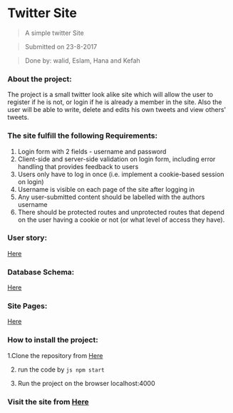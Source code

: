 # Twitter Site

> A simple twitter Site

>Submitted on 23-8-2017

>Done by: walid, Eslam, Hana and Kefah

### About the project:
The project is a small twitter look alike site which will allow the user to register if he is not, or login if he is already a member in the site.
Also the user will be able to write, delete and edits his own tweets and view others' tweets.

### The site fulfill the following Requirements:

 1. Login form with 2 fields - username and password
 2. Client-side and server-side validation on login form, including error handling that provides feedback to users
 3. Users only have to log in once (i.e. implement a cookie-based session on login)
 4. Username is visible on each page of the site after logging in
 5. Any user-submitted content should be labelled with the authors username
 6. There should be protected routes and unprotected routes that depend on the user having a cookie or not (or what level of access they have).

### User story:
[Here](https://github.com/FACG2/twitter/blob/master/documentation/user_stories.md)

### Database Schema:
[Here](https://github.com/FACG2/twitter/blob/master/documentation/database_schema.md)

### Site Pages:
[Here](https://github.com/FACG2/twitter/blob/master/documentation/user_interfaces.md)


 ### How to install the project:

 1.Clone the repository from [Here](https://github.com/FACG2/twitter)

 2. run the code by ```js npm start ```

 3. Run the project on the browser localhost:4000

 ### Visit the site from [Here](https://fagtwitter.herokuapp.com)

